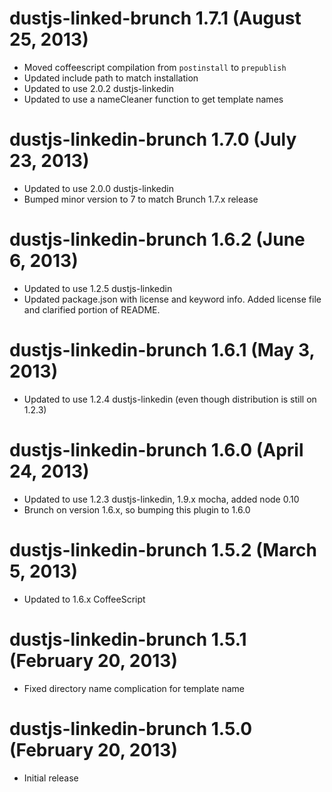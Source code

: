 # dustjs-linked-brunch 1.7.1 (August 25, 2013)
* Moved coffeescript compilation from `postinstall` to `prepublish`
* Updated include path to match installation
* Updated to use 2.0.2 dustjs-linkedin
* Updated to use a nameCleaner function to get template names

# dustjs-linkedin-brunch 1.7.0 (July 23, 2013)
* Updated to use 2.0.0 dustjs-linkedin
* Bumped minor version to 7 to match Brunch 1.7.x release

# dustjs-linkedin-brunch 1.6.2 (June 6, 2013)
* Updated to use 1.2.5 dustjs-linkedin
* Updated package.json with license and keyword info. Added license
 file and clarified portion of README.

# dustjs-linkedin-brunch 1.6.1 (May 3, 2013)
* Updated to use 1.2.4 dustjs-linkedin (even though distribution is
 still on 1.2.3)

# dustjs-linkedin-brunch 1.6.0 (April 24, 2013)
* Updated to use 1.2.3 dustjs-linkedin, 1.9.x mocha, added node 0.10 
* Brunch on version 1.6.x, so bumping this plugin to 1.6.0

# dustjs-linkedin-brunch 1.5.2 (March 5, 2013)
* Updated to 1.6.x CoffeeScript

# dustjs-linkedin-brunch 1.5.1 (February 20, 2013)
* Fixed directory name complication for template name 

# dustjs-linkedin-brunch 1.5.0 (February 20, 2013)
* Initial release
